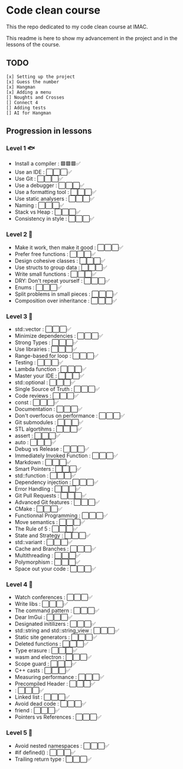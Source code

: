 # Code clean course

This the repo dedicated to my code clean course at IMAC.

This readme is here to show my advancement in the project and in the lessons of the course. 

## TODO
    [x] Setting up the project
    [x] Guess the number
    [x] Hangman
    [x] Adding a menu
    [] Noughts and Crosses
    [] Connect 4
    [] Adding tests
    [] AI for Hangman 

## Progression in lessons

### Level 1 🐟 
- Install a compiler : 🟩🟩🟩✅
- Use an IDE : ⬜️⬜️⬜️✅
- Use Git : ⬜️⬜️⬜️✅
- Use a debugger : ⬜️⬜️⬜️✅
- Use a formatting tool : ⬜️⬜️⬜️✅
- Use static analysers : ⬜️⬜️⬜️✅
- Naming : ⬜️⬜️⬜️✅
- Stack vs Heap : ⬜️⬜️⬜️✅
- Consistency in style : ⬜️⬜️⬜️✅

### Level 2 🐬
- Make it work, then make it good : ⬜️⬜️⬜️✅
- Prefer free functions : ⬜️⬜️⬜️✅
- Design cohesive classes : ⬜️⬜️⬜️✅
- Use structs to group data : ⬜️⬜️⬜️✅
- Write small functions : ⬜️⬜️⬜️✅
- DRY: Don't repeat yourself : ⬜️⬜️⬜️✅
- Enums : ⬜️⬜️⬜️✅
- Split problems in small pieces : ⬜️⬜️⬜️✅
- Composition over inheritance : ⬜️⬜️⬜️✅

### Level 3 🐳 
- std::vector : ⬜️⬜️⬜️✅
- Minimize dependencies : ⬜️⬜️⬜️✅
- Strong Types : ⬜️⬜️⬜️✅
- Use librairies : ⬜️⬜️⬜️✅
- Range-based for loop : ⬜️⬜️⬜️✅
- Testing : ⬜️⬜️⬜️✅
- Lambda function : ⬜️⬜️⬜️✅
- Master your IDE : ⬜️⬜️⬜️✅
- std::optional : ⬜️⬜️⬜️✅
- Single Source of Truth : ⬜️⬜️⬜️✅
- Code reviews : ⬜️⬜️⬜️✅
- const : ⬜️⬜️⬜️✅
- Documentation : ⬜️⬜️⬜️✅
- Don't overfocus on performance : ⬜️⬜️⬜️✅
- Git submodules : ⬜️⬜️⬜️✅
- STL algortihms : ⬜️⬜️⬜️✅
- assert : ⬜️⬜️⬜️✅
- auto : ⬜️⬜️⬜️✅
- Debug vs Release : ⬜️⬜️⬜️✅
- Immediately Invoked Function : ⬜️⬜️⬜️✅
- Markdown : ⬜️⬜️⬜️✅
- Smart Pointers : ⬜️⬜️⬜️✅
- std::function : ⬜️⬜️⬜️✅
- Dependency injection : ⬜️⬜️⬜️✅
- Error Handling : ⬜️⬜️⬜️✅
- Git Pull Requests : ⬜️⬜️⬜️✅
- Advanced Git features : ⬜️⬜️⬜️✅
- CMake : ⬜️⬜️⬜️✅
- Functionnal Programming : ⬜️⬜️⬜️✅
- Move semantics : ⬜️⬜️⬜️✅
- The Rule of 5 : ⬜️⬜️⬜️✅
- State and Strategy : ⬜️⬜️⬜️✅
- std::variant : ⬜️⬜️⬜️✅
- Cache and Branches : ⬜️⬜️⬜️✅
- Multithreading : ⬜️⬜️⬜️✅
- Polymorphism : ⬜️⬜️⬜️✅
- Space out your code : ⬜️⬜️⬜️✅

### Level 4 🐋 
- Watch conferences : ⬜️⬜️⬜️✅
- Write libs : ⬜️⬜️⬜️✅
- The command pattern : ⬜️⬜️⬜️✅
- Dear ImGui : ⬜️⬜️⬜️✅
- Designated initilizers : ⬜️⬜️⬜️✅
- std::string and std::string_view : ⬜️⬜️⬜️✅
- Static site generators : ⬜️⬜️⬜️✅
- Deleted functions : ⬜️⬜️⬜️✅
- Type erasure : ⬜️⬜️⬜️✅
- wasm and electron : ⬜️⬜️⬜️✅
- Scope guard : ⬜️⬜️⬜️✅
- C++ casts : ⬜️⬜️⬜️✅
- Measuring performance : ⬜️⬜️⬜️✅
- Precompiled Header : ⬜️⬜️⬜️✅
- <random> : ⬜️⬜️⬜️✅
- Linked list : ⬜️⬜️⬜️✅ 
- Avoid dead code : ⬜️⬜️⬜️✅
- friend : ⬜️⬜️⬜️✅
- Pointers vs References : ⬜️⬜️⬜️✅

### Level 5 🦈
- Avoid nested namespaces : ⬜️⬜️⬜️✅
- #if defined() : ⬜️⬜️⬜️✅
- Trailing return type : ⬜️⬜️⬜️✅